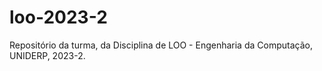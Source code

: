 # loo-2023-2
Repositório da turma, da Disciplina de LOO - Engenharia da Computação, UNIDERP, 2023-2.
